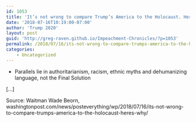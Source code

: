 ```yaml
---
id: 1053
title: 'It’s not wrong to compare Trump’s America to the Holocaust. Here’s why'
date: '2018-07-16T10:19:00-07:00'
author: 'Trump 2020'
layout: post
guid: 'http://greg-raven.github.io/Impeachment-Chronicles/?p=1053'
permalink: /2018/07/16/its-not-wrong-to-compare-trumps-america-to-the-holocaust-heres-why/
categories:
    - Uncategorized
---
```


- Parallels lie in authoritarianism, racism, ethnic myths and dehumanizing language, not the Final Solution

\[…\]

Source: Waitman Wade Beorn, washingtonpost.com/news/posteverything/wp/2018/07/16/its-not-wrong-to-compare-trumps-america-to-the-holocaust-heres-why/
